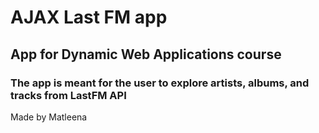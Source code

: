 # AJAX Last FM app

## App for Dynamic Web Applications course

### The app is meant for the user to explore artists, albums, and tracks from LastFM API

Made by Matleena
